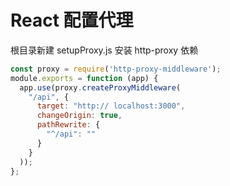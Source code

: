 # React 配置代理

根目录新建 setupProxy.js  安装 http-proxy 依赖

```jsx
const proxy = require('http-proxy-middleware');
module.exports = function (app) {
  app.use(proxy.createProxyMiddleware(
    "/api", {
      target: "http:// localhost:3000",
      changeOrigin: true,
      pathRewrite: {
        "^/api": ""
      }
    }
  ));
};
```